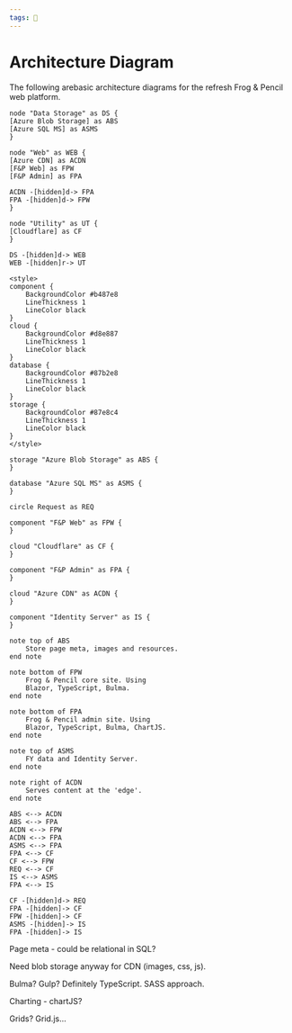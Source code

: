 ```yaml
---
tags: 🐸
---
```


# Architecture Diagram

The following arebasic architecture diagrams for the refresh Frog & Pencil web platform.

```plantuml
node "Data Storage" as DS {
[Azure Blob Storage] as ABS
[Azure SQL MS] as ASMS
}

node "Web" as WEB {
[Azure CDN] as ACDN
[F&P Web] as FPW
[F&P Admin] as FPA

ACDN -[hidden]d-> FPA
FPA -[hidden]d-> FPW
}

node "Utility" as UT {
[Cloudflare] as CF
}

DS -[hidden]d-> WEB
WEB -[hidden]r-> UT
```
	

```plantuml
<style>
component {
	BackgroundColor #b487e8
	LineThickness 1
	LineColor black
}
cloud {
	BackgroundColor #d8e887
	LineThickness 1
	LineColor black
}
database {
	BackgroundColor #87b2e8
	LineThickness 1
	LineColor black
}
storage {
	BackgroundColor #87e8c4
	LineThickness 1
	LineColor black
}
</style>

storage "Azure Blob Storage" as ABS {
}

database "Azure SQL MS" as ASMS {
}

circle Request as REQ

component "F&P Web" as FPW {
}

cloud "Cloudflare" as CF {
}

component "F&P Admin" as FPA {
}

cloud "Azure CDN" as ACDN {
}

component "Identity Server" as IS {
}

note top of ABS  
    Store page meta, images and resources.
end note

note bottom of FPW  
    Frog & Pencil core site. Using
    Blazor, TypeScript, Bulma. 
end note

note bottom of FPA
    Frog & Pencil admin site. Using
    Blazor, TypeScript, Bulma, ChartJS.
end note

note top of ASMS
    FY data and Identity Server.
end note

note right of ACDN
    Serves content at the 'edge'.
end note

ABS <--> ACDN
ABS <--> FPA
ACDN <--> FPW
ACDN <--> FPA
ASMS <--> FPA
FPA <--> CF
CF <--> FPW
REQ <--> CF
IS <--> ASMS
FPA <--> IS

CF -[hidden]d-> REQ
FPA -[hidden]-> CF
FPW -[hidden]-> CF
ASMS -[hidden]-> IS
FPA -[hidden]-> IS
```


Page meta - could be relational in SQL?

Need blob storage anyway for CDN (images, css, js).

Bulma? Gulp? Definitely TypeScript. SASS approach.

Charting - chartJS?

Grids? Grid.js...

